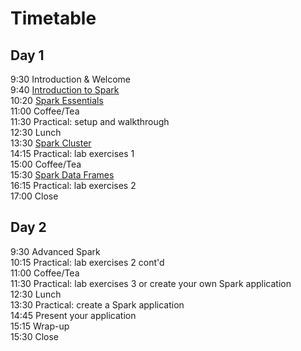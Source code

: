 # Timetable

## Day 1

9:30 Introduction & Welcome<br>
9:40 [Introduction to Spark](Spark_Introduction.pdf)<br>
10:20 [Spark Essentials](Spark_Essentials.pdf)<br>
11:00 Coffee/Tea<br>
11:30 Practical: setup and walkthrough<br>
12:30 Lunch<br>
13:30 [Spark Cluster](Spark_Cluster.pdf)<br>
14:15 Practical: lab exercises 1<br>
15:00 Coffee/Tea<br>
15:30 [Spark Data Frames](Spark_DataFrames.pdf)<br>
16:15 Practical: lab exercises 2<br>
17:00 Close<br>

## Day 2

9:30 Advanced Spark</br>
10:15 Practical: lab exercises 2 cont'd</br>
11:00 Coffee/Tea</br>
11:30 Practical: lab exercises 3 or create your own Spark application</br>
12:30 Lunch</br>
13:30 Practical: create a Spark application</br>
14:45 Present your application</br>
15:15 Wrap-up</br>
15:30 Close</br>
